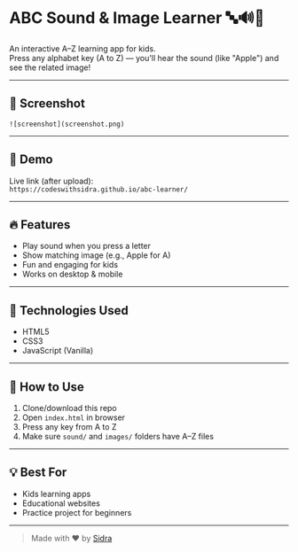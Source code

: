 # ABC Sound & Image Learner 🔤🔊🍎

An interactive A–Z learning app for kids.  
Press any alphabet key (A to Z) — you'll hear the sound (like "Apple") and see the related image!

---

## 📸 Screenshot

```
![screenshot](screenshot.png)
```

---

## 🚀 Demo
Live link (after upload):  
`https://codeswithsidra.github.io/abc-learner/`

---

## 🔥 Features
- Play sound when you press a letter
- Show matching image (e.g., Apple for A)
- Fun and engaging for kids
- Works on desktop & mobile

---

## 🧰 Technologies Used
- HTML5
- CSS3
- JavaScript (Vanilla)

---

## 📂 How to Use
1. Clone/download this repo
2. Open `index.html` in browser
3. Press any key from A to Z
4. Make sure `sound/` and `images/` folders have A–Z files

---

## 💡 Best For
- Kids learning apps
- Educational websites
- Practice project for beginners

---

> Made with ❤️ by [Sidra](https://github.com/codeswithsidra)
